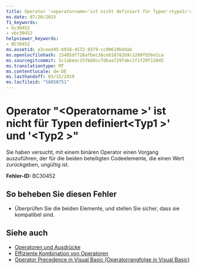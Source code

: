 ```yaml
---
title: Operator '<operatorname>'ist nicht definiert für Typen'<type1>'und'<type2>"
ms.date: 07/20/2015
f1_keywords:
- bc30452
- vbc30452
helpviewer_keywords:
- BC30452
ms.assetid: a3ceed45-b918-4572-9379-cc90619bddab
ms.openlocfilehash: 15485df726afbec36ce618782b9c1289fb56e1ca
ms.sourcegitcommit: 5c1abeec15fbddcc7dbaa729fabc1f1f29f12045
ms.translationtype: MT
ms.contentlocale: de-DE
ms.lasthandoff: 03/15/2019
ms.locfileid: "58050751"
---
```

# <a name="operator-operatorname-is-not-defined-for-types-type1-and-type2"></a>Operator "\<Operatorname >' ist nicht für Typen definiert\<Typ1 >' und '\<Typ2 >"
Sie haben versucht, mit einem binären Operator einen Vorgang auszuführen, der für die beiden beteiligten Codeelemente, die einen Wert zurückgeben, ungültig ist.  
  
 **Fehler-ID:** BC30452  
  
## <a name="to-correct-this-error"></a>So beheben Sie diesen Fehler  
  
-   Überprüfen Sie die beiden Elemente, und stellen Sie sicher, dass sie kompatibel sind.  
  
## <a name="see-also"></a>Siehe auch

- [Operatoren und Ausdrücke](../../visual-basic/programming-guide/language-features/operators-and-expressions/index.md)
- [Effiziente Kombination von Operatoren](../../visual-basic/programming-guide/language-features/operators-and-expressions/efficient-combination-of-operators.md)
- [Operator Precedence in Visual Basic (Operatorrangfolge in Visual Basic)](../../visual-basic/language-reference/operators/operator-precedence.md)
